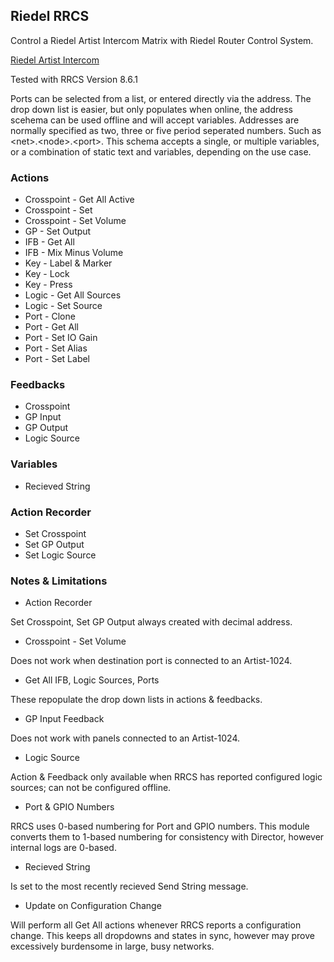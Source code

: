 ## Riedel RRCS

Control a Riedel Artist Intercom Matrix with Riedel Router Control System.

[Riedel Artist Intercom](https://www.riedel.net/en/products-solutions/intercom/artist-matrix-intercom/software)

Tested with RRCS Version 8.6.1

Ports can be selected from a list, or entered directly via the address. The drop down list is easier, but only populates when online, the address scehema can be used offline and will accept variables. Addresses are normally specified as two, three or five period seperated numbers. Such as \<net\>.\<node\>.\<port\>. This schema accepts a single, or multiple variables, or a combination of static text and variables, depending on the use case.

### Actions

- Crosspoint - Get All Active
- Crosspoint - Set
- Crosspoint - Set Volume
- GP - Set Output
- IFB - Get All
- IFB - Mix Minus Volume
- Key - Label & Marker
- Key - Lock
- Key - Press
- Logic - Get All Sources
- Logic - Set Source
- Port - Clone
- Port - Get All
- Port - Set IO Gain
- Port - Set Alias
- Port - Set Label

### Feedbacks

- Crosspoint
- GP Input
- GP Output
- Logic Source

### Variables

- Recieved String

### Action Recorder

- Set Crosspoint
- Set GP Output
- Set Logic Source

### Notes & Limitations

- Action Recorder

Set Crosspoint, Set GP Output always created with decimal address.

- Crosspoint - Set Volume

Does not work when destination port is connected to an Artist-1024.

- Get All IFB, Logic Sources, Ports

These repopulate the drop down lists in actions & feedbacks.

- GP Input Feedback

Does not work with panels connected to an Artist-1024.

- Logic Source

Action & Feedback only available when RRCS has reported configured logic sources; can not be configured offline.

- Port & GPIO Numbers

RRCS uses 0-based numbering for Port and GPIO numbers. This module converts them to 1-based numbering for consistency with Director, however internal logs are 0-based.

- Recieved String

Is set to the most recently recieved Send String message.

- Update on Configuration Change

Will perform all Get All actions whenever RRCS reports a configuration change. This keeps all dropdowns and states in sync, however may prove excessively burdensome in large, busy networks.
